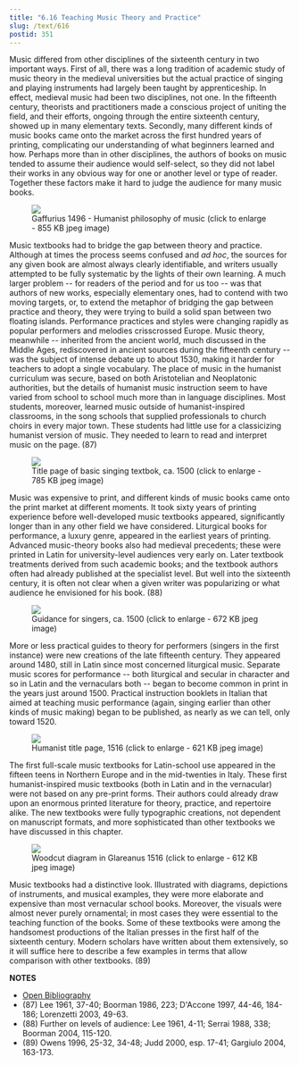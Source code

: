 ```yaml
---
title: "6.16 Teaching Music Theory and Practice"
slug: /text/616
postid: 351
---
```

Music differed from other disciplines of the sixteenth century in two important ways. First of all, there was a long tradition of academic study of music theory in the medieval universities but the actual practice of singing and playing instruments had largely been taught by apprenticeship. In effect, medieval music had been two disciplines, not one. In the fifteenth century, theorists and practitioners made a conscious project of uniting the field, and their efforts, ongoing through the entire sixteenth century, showed up in many elementary texts. Secondly, many different kinds of music books came onto the market across the first hundred years of printing, complicating our understanding of what beginners learned and how. Perhaps more than in other disciplines, the authors of books on music tended to assume their audience would self-select, so they did not label their works in any obvious way for one or another level or type of reader. Together these factors make it hard to judge the audience for many music books.


<figure class="mkdn-figure">
    <div onClick="createLightbox('/images_full//6.00_Chapter_Six/HFS_021.08.jpg')" data="/images_full/0.00_Introduction/Wing-ZP-535.D175Negrotitle.jpg" class="mkdn-image-link" id="lbimage">
    <img class="mkdn-image" src="/images_full//6.00_Chapter_Six/HFS_021.08.jpg" />
    <figcaption class="mkdn-figcaption">Gaffurius 1496 - Humanist philosophy of music (click to enlarge - 855 KB jpeg image)</figcaption>
    </div>
</figure>

Music textbooks had to bridge the gap between theory and practice. Although at times the process seems confused and *ad hoc*, the sources for any given book are almost always clearly identifiable, and writers usually attempted to be fully systematic by the lights of their own learning. A much larger problem -- for readers of the period and for us too -- was that authors of new works, especially elementary ones, had to contend with two moving targets, or, to extend the metaphor of bridging the gap between practice and theory, they were trying to build a solid span between two floating islands. Performance practices and styles were changing rapidly as popular performers and melodies crisscrossed Europe. Music theory, meanwhile -- inherited from the ancient world, much discussed in the Middle Ages, rediscovered in ancient sources during the fifteenth century -- was the subject of intense debate up to about 1530, making it harder for teachers to adopt a single vocabulary. The place of music in the humanist curriculum was secure, based on both Aristotelian and Neoplatonic authorities, but the details of humanist music instruction seem to have varied from school to school much more than in language disciplines. Most students, moreover, learned music outside of humanist-inspired classrooms, in the song schools that supplied professionals to church choirs in every major town. These students had little use for a classicizing humanist version of music. They needed to learn to read and interpret music on the page. (87)

<figure class="mkdn-figure">
    <div onClick="createLightbox('/images_full/6.00_Chapter_Six/Case-4A-1005,-Tractatvs-mvsices,-pg.1r.jpg')" data="/images_full/0.00_Introduction/Wing-ZP-535.D175Negrotitle.jpg" class="mkdn-image-link" id="lbimage">
    <img class="mkdn-image" src="/images_full/6.00_Chapter_Six/Case-4A-1005,-Tractatvs-mvsices,-pg.1r.jpg" />
    <figcaption class="mkdn-figcaption">Title page of basic singing textbok, ca. 1500 (click to enlarge - 785 KB jpeg image)

</figcaption>
    </div>
</figure>

Music was expensive to print, and different kinds of music books came onto the print market at different moments. It took sixty years of printing experience before well-developed music textbooks appeared, significantly longer than in any other field we have considered. Liturgical books for performance, a luxury genre, appeared in the earliest years of printing. Advanced music-theory books also had medieval precedents; these were printed in Latin for university-level audiences very early on. Later textbook treatments derived from such academic books; and the textbook authors often had already published at the specialist level. But well into the sixteenth century, it is often not clear when a given writer was popularizing or what audience he envisioned for his book. (88)

<figure class="mkdn-figure">
    <div onClick="createLightbox('/images_full/6.00_Chapter_Six/Case-4A-1005,-Tractatvs-mvsices,-pg.1v-DETAIL.jpg')" data="/images_full/6.00_Chapter_Six/Case-4A-1005,-Tractatvs-mvsices,-pg.1v-DETAIL.jpg" class="mkdn-image-link" id="lbimage">
    <img class="mkdn-image" src="/images_full/6.00_Chapter_Six/Case-4A-1005,-Tractatvs-mvsices,-pg.1v-DETAIL.jpg" />
    <figcaption class="mkdn-figcaption">Guidance for singers, ca. 1500 (click to enlarge - 672 KB jpeg image)</figcaption>
    </div>
</figure>

More or less practical guides to theory for performers (singers in the first instance) were new creations of the late fifteenth century. They appeared around 1480, still in Latin since most concerned liturgical music. Separate music scores for performance -- both liturgical and secular in character and so in Latin and the vernaculars both -- began to become common in print in the years just around 1500. Practical instruction booklets in Italian that aimed at teaching music performance (again, singing earlier than other kinds of music making) began to be published, as nearly as we can tell, only toward 1520.

<figure class="mkdn-figure">
    <div onClick="createLightbox('/images_full/6.00_Chapter_Six/Case-4A-1006-(Vault)-Sagoge-in-mvsicen-Henrici-Glarea,-title-page.jpg')" data="/images_full/0.00_Introduction/Wing-ZP-535.D175Negrotitle.jpg" class="mkdn-image-link" id="lbimage">
    <img class="mkdn-image" src="/images_full/6.00_Chapter_Six/Case-4A-1006-(Vault)-Sagoge-in-mvsicen-Henrici-Glarea,-title-page.jpg" />
    <figcaption class="mkdn-figcaption">Humanist title page, 1516 (click to enlarge - 621 KB jpeg image)</figcaption>
    </div>
</figure>

The first full-scale music textbooks for Latin-school use appeared in the fifteen teens in Northern Europe and in the mid-twenties in Italy. These first humanist-inspired music textbooks (both in Latin and in the vernacular) were not based on any pre-print forms. Their authors could already draw upon an enormous printed literature for theory, practice, and repertoire alike. The new textbooks were fully typographic creations, not dependent on manuscript formats, and more sophisticated than other textbooks we have discussed in this chapter.

<figure class="mkdn-figure">
    <div onClick="createLightbox('/images_full/6.00_Chapter_Six/Case-4A-1006-(Vault)-Sagoge-in-mvsicen-Henrici-Glarea,-pg.10v-11r.jpg')" data="/images_full/0.00_Introduction/Wing-ZP-535.D175Negrotitle.jpg" class="mkdn-image-link" id="lbimage">
    <img class="mkdn-image" src="/images_full/6.00_Chapter_Six/Case-4A-1006-(Vault)-Sagoge-in-mvsicen-Henrici-Glarea,-pg.10v-11r.jpg" />
    <figcaption class="mkdn-figcaption">Woodcut diagram in Glareanus 1516 (click to enlarge - 612 KB jpeg image)</figcaption>
    </div>
</figure>

Music textbooks had a distinctive look. Illustrated with diagrams, depictions of instruments, and musical examples, they were more elaborate and expensive than most vernacular school books. Moreover, the visuals were almost never purely ornamental; in most cases they were essential to the teaching function of the books. Some of these textbooks were among the handsomest productions of the Italian presses in the first half of the sixteenth century. Modern scholars have written about them extensively, so it will suffice here to describe a few examples in terms that allow comparison with other textbooks. (89)

**NOTES**
* [Open Bibliography](/bibliography.pdf)
* (87) Lee 1961, 37-40; Boorman 1986, 223; D'Accone 1997, 44-46, 184-186; Lorenzetti 2003, 49-63.
* (88) Further on levels of audience: Lee 1961, 4-11; Serrai 1988, 338; Boorman 2004, 115-120.
* (89) Owens 1996, 25-32, 34-48; Judd 2000, esp. 17-41; Gargiulo 2004, 163-173.
